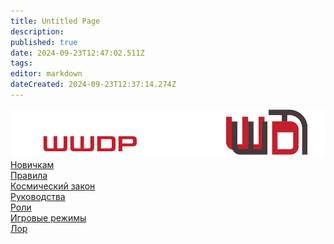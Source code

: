 ```yaml
---
title: Untitled Page
description: 
published: true
date: 2024-09-23T12:47:02.511Z
tags: 
editor: markdown
dateCreated: 2024-09-23T12:37:14.274Z
---
```


<div class="bg-img"></div>
    <div class="content">
  <img src="/main_page_icons/wwdpwikilogo228.png" alt="logo" class="logo">
  <div class="hr"></div>
  <div class="button"><a href="">Новичкам</a></div>
  <div class="button"><a href="">Правила</a></div>
  <div class="button"><a href="">Космический закон</a></div>
  <div class="button"><a href="">Руководства</a></div>
  <div class="hr"></div>
  <div class="button"><a href="">Роли</a></div>
  <div class="button"><a href="">Игровые режимы</a></div>
  <div class="button"><a href="">Лор</a></div>
</div>
    <div class="links">
  <div class="link"><a href="https://wwdp.ee"><i class="fas fa-globe"></i></a></div>
  <div class="link"><a href="https://discord.gg/Ea2FP33H"><i class="fab fa-discord"></i></a></div>
  <div class="link"><a href="https://github.com/WWhiteDreamProject/wwdpublic"><i class="fab fa-github"></i></a></div>
</div>